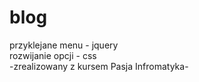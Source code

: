 # blog
przyklejane menu - jquery<br>
rozwijanie opcji - css<br>
-zrealizowany z kursem Pasja Infromatyka-
